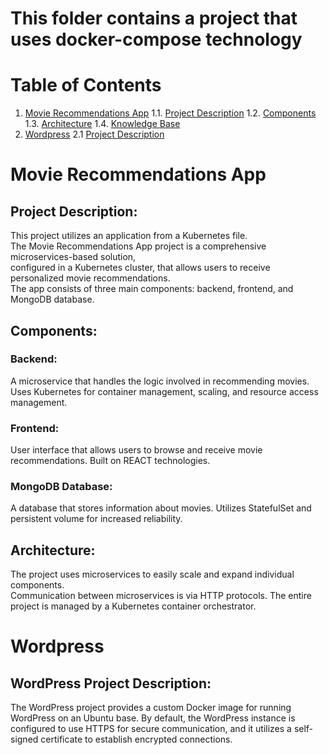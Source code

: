 # This folder contains a project that uses docker-compose technology 

# Table of Contents
1. [Movie Recommendations App](#movie_recommendations_app)
  1.1. [Project Description](#project-description)
  1.2. [Components](#components)
  1.3. [Architecture](#architecture)
  1.4. [Knowledge Base](#knowledge-base)
2. [Wordpress](#wordpress)
  2.1 [Project Description](#wordpress-project-description)

# Movie Recommendations App

## Project Description:
This project utilizes an application from a Kubernetes file.  
The Movie Recommendations App project is a comprehensive microservices-based solution,<br /> 
configured in a Kubernetes cluster, that allows users to receive personalized movie recommendations. <br />
The app consists of three main components: backend, frontend, and MongoDB database.

## Components:

  ### Backend:
  A microservice that handles the logic involved in recommending movies. 
  Uses Kubernetes for container management, scaling, and resource access management. 

  ### Frontend:
  User interface that allows users to browse and receive movie recommendations.
  Built on REACT technologies.

  ### MongoDB Database:
  A database that stores information about movies.
  Utilizes StatefulSet and persistent volume for increased reliability.

## Architecture:
The project uses microservices to easily scale and expand individual components.<br />
Communication between microservices is via HTTP protocols. The entire project is managed by a Kubernetes container orchestrator.

# Wordpress

## WordPress Project Description:
The WordPress project provides a custom Docker image for running WordPress on an Ubuntu base. By default, the WordPress instance is configured to use HTTPS for secure communication, and it utilizes a self-signed certificate to establish encrypted connections.
